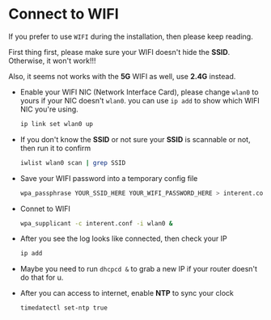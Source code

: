 # Connect to WIFI

If you prefer to use `WIFI` during the installation, then please keep reading.

First thing first, please make sure your WIFI doesn't hide the **SSID**. Otherwise, it won't work!!!

Also, it seems not works with the **5G** WIFI as well, use **2.4G** instead.


- Enable your WIFI NIC (Network Interface Card), please change `wlan0` to yours if your NIC doesn't `wlan0`. 
you can use `ip add` to show which WIFI NIC you're using.

    ```bash
    ip link set wlan0 up
    ```


- If you don't know the **SSID** or not sure your **SSID** is scannable or not, then run it to confirm
    ```bash
    iwlist wlan0 scan | grep SSID
    ```

- Save your WIFI password into a temporary config file
    ```bash
    wpa_passphrase YOUR_SSID_HERE YOUR_WIFI_PASSWORD_HERE > interent.conf
    ```

- Connet to WIFI
    ```bash
    wpa_supplicant -c interent.conf -i wlan0 &
    ```

- After you see the log looks like connected, then check your IP
    ```bash
    ip add
    ```

- Maybe you need to run `dhcpcd &` to grab a new IP if your router doesn't do that for u.

- After you can access to internet, enable **NTP** to sync your clock
    ```bash
    timedatectl set-ntp true
    ```
